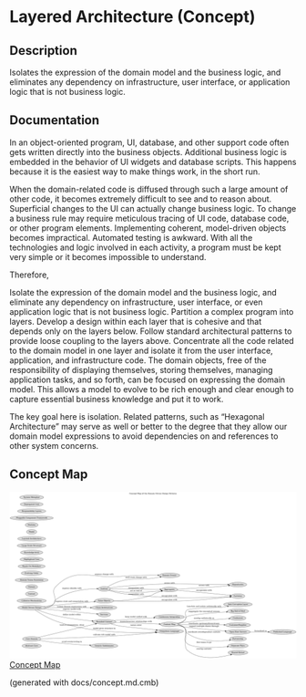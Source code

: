# Layered Architecture (Concept)
## Description
Isolates the expression of the domain model and the business logic, and
eliminates any dependency on infrastructure, user interface, or application logic
that is not business logic.
## Documentation
In an object-oriented program, UI, database, and other support code often gets
written directly into the business objects. Additional business logic is
embedded in the behavior of UI widgets and database scripts. This happens
because it is the easiest way to make things work, in the short run.

When the domain-related code is diffused through such a large amount of other
code, it becomes extremely difficult to see and to reason about. Superficial
changes to the UI can actually change business logic. To change a business rule
may require meticulous tracing of UI code, database code, or other program
elements. Implementing coherent, model-driven objects becomes impractical.
Automated testing is awkward. With all the technologies and logic involved in
each activity, a program must be kept very simple or it becomes impossible to
understand.

Therefore,

Isolate the expression of the domain model and the business logic, and
eliminate any dependency on infrastructure, user interface, or even
application logic that is not business logic. Partition a complex program
into layers. Develop a design within each layer that is cohesive and that
depends only on the layers below. Follow standard architectural patterns to
provide loose coupling to the layers above. Concentrate all the code related
to the domain model in one layer and isolate it from the user interface,
application, and infrastructure code. The domain objects, free of the
responsibility of displaying themselves, storing themselves, managing
application tasks, and so forth, can be focused on expressing the domain model.
This allows a model to evolve to be rich enough and clear enough to capture
essential business knowledge and put it to work.

The key goal here is isolation. Related patterns, such as “Hexagonal
Architecture” may serve as well or better to the degree that they allow our
domain model expressions to avoid dependencies on and references to other
system concerns.

## Concept Map
![Concept Map of the Domain Driven Design Patterns](../ddd/concept-view.png)
[Concept Map](../ddd/concept-view.md)


(generated with docs/concept.md.cmb)
